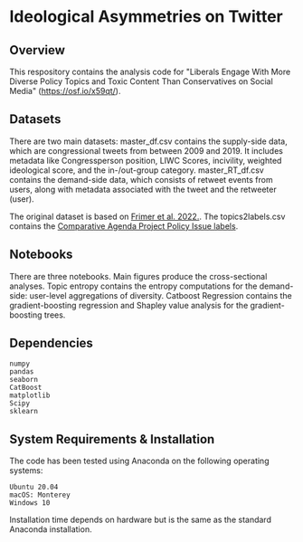 # Ideological Asymmetries on Twitter 


## Overview
This respository contains the analysis code for "Liberals Engage With More Diverse 
Policy Topics and Toxic Content Than Conservatives on Social Media" (https://osf.io/x59qt/). 

## Datasets

There are two main datasets: master_df.csv contains the supply-side data, which are congressional tweets
from between 2009 and 2019. It includes metadata like Congressperson position, LIWC Scores,
incivility, weighted ideological score, and the in-/out-group category.
master_RT_df.csv contains the demand-side data, which consists of retweet events from users, along with metadata associated with the tweet and the retweeter (user).

The original dataset is based on [Frimer et al. 2022.](https://journals.sagepub.com/doi/abs/10.1177/19485506221083811). The topics2labels.csv contains the [Comparative Agenda Project Policy Issue labels](https://comparativeagendas.s3.amazonaws.com/codebookfiles/Codebook_PAP_2019.pdf).

## Notebooks

There are three notebooks. Main figures produce the cross-sectional analyses. Topic entropy contains the entropy computations for the demand-side: user-level aggregations of diversity. Catboost Regression contains the gradient-boosting regression and Shapley value analysis for the gradient-boosting trees.

## Dependencies

```
numpy
pandas
seaborn
CatBoost
matplotlib
Scipy
sklearn
```
## System Requirements & Installation
The code has been tested using Anaconda on the following operating systems:
```
Ubuntu 20.04
macOS: Monterey
Windows 10
```
Installation time depends on hardware but is the same as the standard Anaconda installation.

